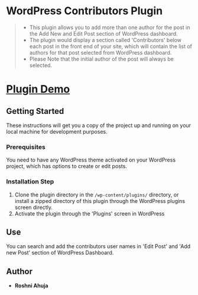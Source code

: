 # WordPress Contributors Plugin
> * This plugin allows you to add more than one author for the post in the Add New and Edit Post section of WordPress dashboard.
> * The plugin would display a section called 'Contributors' below each post in the front end of your site, which will contain the list of authors for that post selected from WordPress dashboard. 
> * Please Note that the initial author of the post will always be selected.

# [Plugin Demo](https://app.screencast.com/2mu6dAziF7yXW)

## Getting Started

These instructions will get you a copy of the project up and running on your local machine for development purposes.

### Prerequisites

You need to have any WordPress theme activated on your WordPress project, which has options to create or edit posts.

### Installation Step

1. Clone the plugin directory in the `/wp-content/plugins/` directory, or install a zipped directory of this plugin through the WordPress plugins screen directly.
2. Activate the plugin through the 'Plugins' screen in WordPress

## Use 
You can search and add the contributors user names in 'Edit Post' and 'Add new Post' section of WordPress Dashboard.

## Author

* **Roshni Ahuja**
